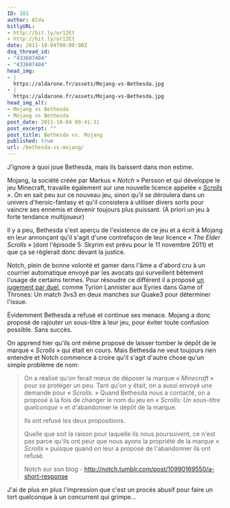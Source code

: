 ```yaml
---
ID: 181
author: Alda
bitlyURL:
- http://bit.ly/or12Et
- http://bit.ly/or12Et
date: 2011-10-04T00:00:00Z
dsq_thread_id:
- "433607404"
- "433607404"
head_img:
- |
  https://aldarone.fr/assets/Mojang-vs-Bethesda.jpg
- |
  https://aldarone.fr/assets/Mojang-vs-Bethesda.jpg
head_img_alt:
- Mojang vs Bethesda
- Mojang vs Bethesda
post_date: 2011-10-04 09:41:31
post_excerpt: ""
post_title: Bethesda vs. Mojang
published: true
url: /bethesda-vs-mojang/
---
```


J'ignore à quoi joue Bethesda, mais ils baissent dans mon estime.

Mojang, la société créée par Markus « <em>Notch</em> » Persson et qui développe le jeu Minecraft, travaille également sur une nouvelle licence appelée « <em><a href="http://scrolls.com/">Scrolls</a></em> ». On en sait peu sur ce nouveau jeu, sinon qu'il se déroulera dans un univers d'heroic-fantasy et qu'il consistera à utiliser divers sorts pour vaincre ses ennemis et devenir toujours plus puissant. (À priori un jeu à forte tendance multijoueur)

Il y a peu, Bethesda s'est aperçu de l'existence de ce jeu et a écrit à Mojang en leur annonçant qu'il s'agit d'une contrefaçon de leur licence « <em>The Elder Scrolls</em> » (dont l'épisode 5: Skyrim est prévu pour le 11 novembre 2011) et que ça se règlerait donc devant la justice.

Notch, plein de bonne volonté et gamer dans l'âme a d'abord cru à un courrier automatique envoyé par les avocats qui surveillent bêtement l'usage de certains termes. Pour résoudre ce différent il a proposé <a href="http://notch.tumblr.com/post/9038258448/hey-bethesda-lets-settle-this">un jugement par duel</a>, comme Tyrion Lannister aux Eyries dans Game of Thrones: Un match 3vs3 en deux manches sur Quake3 pour déterminer l'issue.

Évidemment Bethesda a refusé et continue ses menace. Mojang a donc proposé de rajouter un sous-titre à leur jeu, pour éviter toute confusion possible. Sans succès.

On apprend hier qu'ils ont même proposé de laisser tomber le dépôt de le marque « <em>Scrolls</em> » qui était en cours. Mais Bethesda ne veut toujours rien entendre et Notch commence à croire qu'il s'agit d'autre chose qu'un simple problème de nom:

<blockquote>On a réalisé qu'on ferait mieux de déposer la marque « <em>Minecraft</em> » pour se protéger un peu. Tant qu'on y était, on a aussi envoyé une demande pour « <em>Scrolls.</em> » Quand Bethesda nous a contacté, on a proposé à la fois de changer le nom du jeu en « <em>Scrolls: Un sous-titre quelconque</em> » et d'abandonner le dépôt de la marque.

Ils ont refusé les deux propositions.

Quelle que soit la raison pour laquelle ils nous poursuivent, ce n'est pas parce qu'ils ont peur que nous ayons la propriété de la marque « <em>Scrolls</em> » puisque quand on leur a proposé de l'abandonner ils ont refusé.

Notch sur son blog - <a href="http://notch.tumblr.com/post/10990169550/a-short-response">http://notch.tumblr.com/post/10990169550/a-short-response</a></blockquote>

J'ai de plus en plus l'impression que c'est un procès abusif pour faire un tort quelconque à un concurrent qui grimpe...